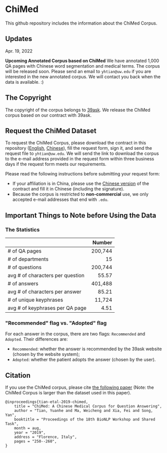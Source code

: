 # ChiMed

This github repository includes the information about the ChiMed Corpus.

## Updates

Apr. 19, 2022

**Upcoming Annotated Corpus based on ChiMed** We have annotated 1,000 QA pages with Chinese word segmentation and medical terms. The corpus will be released soon. Please send an email to `yhtian@uw.edu` if you are interested in the new annotated corpus. We will contact you back when the data is available. :)

## The Copyright

The copyright of the corpus belongs to [39ask](http://www.39.net/). We release the ChiMed corpus based on our contract with 39ask.

## Request the ChiMed Dataset

To request the ChiMed Corpus, please download the contract in this repository ([English](./User_Contract_(English).pdf), [Chinese](./ChiMed_数据集使用协议（中文）.pdf)), fill the request form, sign it, and send the request file to `yhtian@uw.edu`. We will send the link to download the corpus to the e-mail address provided in the request form within three business days if the request form meets our requirements.

Please read the following instructions before submitting your request form:
* If your affiliation is in China, please use the [Chinese version](./ChiMed_数据集使用协议（中文）.pdf) of the contract and fill it in Chinese (including the signature).  
* Because the corpus is restricted to **non-commercial** use, we only accepted e-mail addresses that end with `.edu`.


## Important Things to Note before Using the Data

### The Statistics

| | Number |
|-|-:|
| \# of QA pages | 200,744 |
| \# of departments | 15 |
| \# of questions | 200,744 |
| avg \# of characters per question | 55.57 |
| \# of answers | 401,488 |
| avg \# of characters per answer | 85.21 |
| \# of unique keyphrases | 11,724 |
| avg # of keyphrases per QA page | 4.51 |

### "Recommended" flag vs. "Adopted" flag

For each answer in the corpus, there are two flags: `Recommended` and `Adopted`. Their differences are:
* `Recommended`: whether the answer is recommended by the 39ask website (chosen by the website system);
* `Adopted`: whether the patient adopts the answer (chosen by the user).


## Citation

If you use the ChiMed corpus, please cite [the following paper](https://www.aclweb.org/anthology/W19-5027/) (Note: the ChiMed Corpus is larger than the dataset used in this paper).

```
@inproceedings{tian-etal-2019-chimed,
    title = "ChiMed: A Chinese Medical Corpus for Question Answering",
    author = "Tian, Yuanhe and Ma, Weicheng and Xia, Fei and Song, Yan",
    booktitle = "Proceedings of the 18th BioNLP Workshop and Shared Task",
    month = aug,
    year = "2019",
    address = "Florence, Italy",
    pages = "250--260",
}
```

